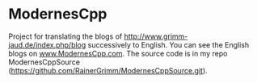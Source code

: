 # ModernesCpp
Project for translating the blogs of http://www.grimm-jaud.de/index.php/blog successively to English. You can see the English blogs on www.ModernesCpp.com.
The source code is in my repo ModernesCppSource  (https://github.com/RainerGrimm/ModernesCppSource.git).

